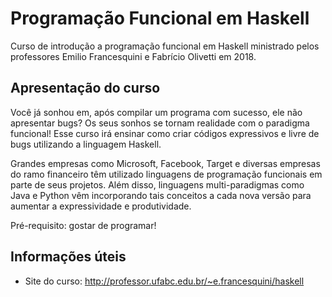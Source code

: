 # Programação Funcional em Haskell

Curso de introdução a programação funcional em Haskell ministrado pelos professores Emilio Francesquini e Fabrício Olivetti em 2018.

## Apresentação do curso

 Você já sonhou em, após compilar um programa com sucesso, ele não apresentar bugs? Os seus sonhos se tornam realidade com o paradigma funcional! Esse curso irá ensinar como criar códigos expressivos e livre de bugs utilizando a linguagem Haskell.

Grandes empresas como Microsoft, Facebook, Target e diversas empresas do ramo financeiro têm utilizado linguagens de programação funcionais em parte de seus projetos. Além disso, linguagens multi-paradigmas como Java e Python vêm incorporando tais conceitos a cada nova versão para aumentar a expressividade e produtividade.

Pré-requisito: gostar de programar! 

## Informações úteis
- Site do curso: http://professor.ufabc.edu.br/~e.francesquini/haskell 